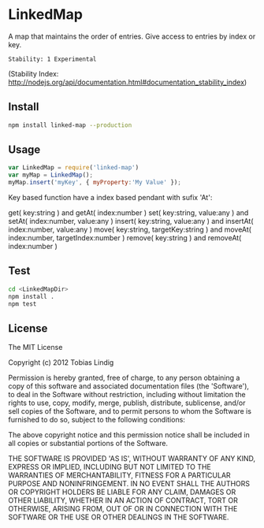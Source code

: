 # LinkedMap

A map that maintains the order of entries. Give access to entries by index or key.

```
Stability: 1 Experimental
```
(Stability Index: http://nodejs.org/api/documentation.html#documentation_stability_index)

## Install

```bash
npm install linked-map --production
```

## Usage

```js
var LinkedMap = require('linked-map')
var myMap = LinkedMap();
myMap.insert('myKey', { myProperty:'My Value' });
```

Key based function have a index based pendant with sufix 'At':

get( key:string ) and getAt( index:number )
set( key:string, value:any ) and setAt( index:number, value:any )
insert( key:string, value:any ) and insertAt( index:number, value:any )
move( key:string, targetKey:string ) and moveAt( index:number, targetIndex:number )
remove( key:string ) and removeAt( index:number )




## Test

```bash
cd <LinkedMapDir>
npm install .
npm test
```

## License

The MIT License

Copyright (c) 2012 Tobias Lindig

Permission is hereby granted, free of charge, to any person obtaining
a copy of this software and associated documentation files (the
'Software'), to deal in the Software without restriction, including
without limitation the rights to use, copy, modify, merge, publish,
distribute, sublicense, and/or sell copies of the Software, and to
permit persons to whom the Software is furnished to do so, subject to
the following conditions:

The above copyright notice and this permission notice shall be
included in all copies or substantial portions of the Software.

THE SOFTWARE IS PROVIDED 'AS IS', WITHOUT WARRANTY OF ANY KIND,
EXPRESS OR IMPLIED, INCLUDING BUT NOT LIMITED TO THE WARRANTIES OF
MERCHANTABILITY, FITNESS FOR A PARTICULAR PURPOSE AND NONINFRINGEMENT.
IN NO EVENT SHALL THE AUTHORS OR COPYRIGHT HOLDERS BE LIABLE FOR ANY
CLAIM, DAMAGES OR OTHER LIABILITY, WHETHER IN AN ACTION OF CONTRACT,
TORT OR OTHERWISE, ARISING FROM, OUT OF OR IN CONNECTION WITH THE
SOFTWARE OR THE USE OR OTHER DEALINGS IN THE SOFTWARE.